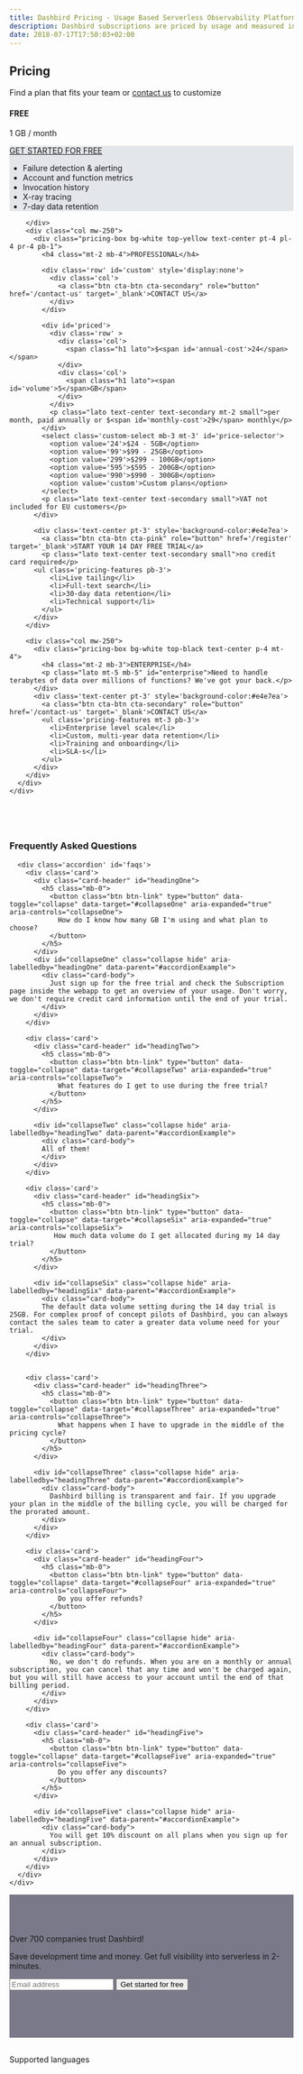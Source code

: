 ```yaml
---
title: Dashbird Pricing - Usage Based Serverless Observability Platform
description: Dashbird subscriptions are priced by usage and measured in GB. The plans currently cover AWS Lambda, AWS X-Ray and API Gateway and offer wide range of monitoring, alerting and debugging features. Great value for money!
date: 2018-07-17T17:50:03+02:00
---
```


<script>
  document
    .querySelector('#navigation ul li.nav-item.pricing')
    .classList
    .add('active')

</script>

<section class="container-fluid dark-bg" >

  <div class="row">
    <div class="col text-center mt-5 mb-3">
      <h1>Pricing</h1>
      <p class="h5 mt-3 mb-5 lato">Find a plan that fits your team or <a href='/contact-sales'>contact us</a> to customize</p>
    </div>
  </div>

  <div class="row justify-content-md-center align-items-center">  
    <div class="col-sm-12 col-md-10 mb-5">
      <div class="row">
        <div class="col mw-250 mt-4">
          <div class="pricing-box bg-white top-gray text-center p-4">
            <h4 class="mt-2 mb-3">FREE</h4>
            <p class="lato h4 mt-5 mb-5">1 GB / month</p>
         </div>
        <div class='text-center pt-3' style='background-color:#e4e7ea'>
          <a class="btn cta-btn cta-secondary" role="button" href='/register' target='_blank'>GET STARTED FOR FREE</a>
          <ul class='pricing-features mt-3 pb-3'>
            <li>Failure detection & alerting</li>
            <li>Account and function metrics</li>
            <li>Invocation history</li>
            <li>X-ray tracing</li>
            <li>7-day data retention</li>
          </ul>
        </div>

        </div>
        <div class="col mw-250">
          <div class="pricing-box bg-white top-yellow text-center pt-4 pl-4 pr-4 pb-1">
            <h4 class="mt-2 mb-4">PROFESSIONAL</h4>
            
            <div class='row' id='custom' style='display:none'>
              <div class='col'>
                <a class="btn cta-btn cta-secondary" role="button" href='/contact-us' target='_blank'>CONTACT US</a>
              </div>
            </div>

            <div id='priced'>
              <div class='row' >
                <div class='col'>
                  <span class="h1 lato">$<span id='annual-cost'>24</span></span>
                </div>
                <div class='col'>
                  <span class="h1 lato"><span id='volume'>5</span>GB</span>
                </div>
              </div>
              <p class="lato text-center text-secondary mt-2 small">per month, paid annually or $<span id='monthly-cost'>29</span> monthly</p>
            </div>
            <select class='custom-select mb-3 mt-3' id='price-selector'>
              <option value='24'>$24 - 5GB</option>
              <option value='99'>$99 - 25GB</option>
              <option value='299'>$299 - 100GB</option>
              <option value='595'>$595 - 200GB</option>
              <option value='990'>$990 - 300GB</option>
              <option value='custom'>Custom plans</option>
            </select>
            <p class="lato text-center text-secondary small">VAT not included for EU customers</p>
          </div>

          <div class='text-center pt-3' style='background-color:#e4e7ea'>
            <a class="btn cta-btn cta-pink" role="button" href='/register' target='_blank'>START YOUR 14 DAY FREE TRIAL</a>
            <p class="lato text-center text-secondary small">no credit card required</p>
          <ul class='pricing-features pb-3'>
              <li>Live tailing</li>
              <li>Full-text search</li>
              <li>30-day data retention</li>
              <li>Technical support</li>
            </ul>
          </div>
        </div>

        <div class="col mw-250">
          <div class="pricing-box bg-white top-black text-center p-4 mt-4">
            <h4 class="mt-2 mb-3">ENTERPRISE</h4>
            <p class="lato mt-5 mb-5" id="enterprise">Need to handle terabytes of data over millions of functions? We've got your back.</p>
          </div>
          <div class='text-center pt-3' style='background-color:#e4e7ea'>
            <a class="btn cta-btn cta-secondary" role="button" href='/contact-us' target='_blank'>CONTACT US</a>
            <ul class='pricing-features mt-3 pb-3'>
              <li>Enterprise level scale</li>
              <li>Custom, multi-year data retention</li>
              <li>Training and onboarding</li>
              <li>SLA-s</li>
            </ul>
          </div>
        </div>
      </div>
    </div>
  </div>
</section>

<section class="container-fluid blue-bg" >
    <div class="row">
      <div class="col-md-8 pb-5 m-auto">
      <h3 class='text-center mb-5' style='margin-top: 80px;'>Frequently Asked Questions</h3>

      <div class='accordion' id='faqs'>
        <div class='card'>
          <div class="card-header" id="headingOne">
            <h5 class="mb-0">
              <button class="btn btn-link" type="button" data-toggle="collapse" data-target="#collapseOne" aria-expanded="true" aria-controls="collapseOne">
                How do I know how many GB I'm using and what plan to choose?
              </button>
            </h5>
          </div>
          <div id="collapseOne" class="collapse hide" aria-labelledby="headingOne" data-parent="#accordionExample">
            <div class="card-body">
              Just sign up for the free trial and check the Subscription page inside the webapp to get an overview of your usage. Don't worry, we don't require credit card information until the end of your trial.
            </div>
          </div>
        </div>

        <div class='card'>
          <div class="card-header" id="headingTwo">
            <h5 class="mb-0">
              <button class="btn btn-link" type="button" data-toggle="collapse" data-target="#collapseTwo" aria-expanded="true" aria-controls="collapseTwo">
                What features do I get to use during the free trial?
              </button>
            </h5>
          </div>

          <div id="collapseTwo" class="collapse hide" aria-labelledby="headingTwo" data-parent="#accordionExample">
            <div class="card-body">
            All of them!
            </div>
          </div>
        </div>

        <div class='card'>
          <div class="card-header" id="headingSix">
            <h5 class="mb-0">
              <button class="btn btn-link" type="button" data-toggle="collapse" data-target="#collapseSix" aria-expanded="true" aria-controls="collapseSix">
               How much data volume do I get allocated during my 14 day trial? 
              </button>
            </h5>
          </div>

          <div id="collapseSix" class="collapse hide" aria-labelledby="headingSix" data-parent="#accordionExample">
            <div class="card-body">
            The default data volume setting during the 14 day trial is 25GB. For complex proof of concept pilots of Dashbird, you can always contact the sales team to cater a greater data volume need for your trial.
            </div>
          </div>
        </div>


        <div class='card'>
          <div class="card-header" id="headingThree">
            <h5 class="mb-0">
              <button class="btn btn-link" type="button" data-toggle="collapse" data-target="#collapseThree" aria-expanded="true" aria-controls="collapseThree">
                What happens when I have to upgrade in the middle of the pricing cycle?
              </button>
            </h5>
          </div>

          <div id="collapseThree" class="collapse hide" aria-labelledby="headingThree" data-parent="#accordionExample">
            <div class="card-body">
              Dashbird billing is transparent and fair. If you upgrade your plan in the middle of the billing cycle, you will be charged for the prorated amount.
            </div>
          </div>
        </div>

        <div class='card'>
          <div class="card-header" id="headingFour">
            <h5 class="mb-0">
              <button class="btn btn-link" type="button" data-toggle="collapse" data-target="#collapseFour" aria-expanded="true" aria-controls="collapseFour">
                Do you offer refunds?
              </button>
            </h5>
          </div>

          <div id="collapseFour" class="collapse hide" aria-labelledby="headingFour" data-parent="#accordionExample">
            <div class="card-body">
              No, we don't do refunds. When you are on a monthly or annual subscription, you can cancel that any time and won't be charged again, but you will still have access to your account until the end of that billing period.
            </div>
          </div>
        </div>

        <div class='card'>
          <div class="card-header" id="headingFive">
            <h5 class="mb-0">
              <button class="btn btn-link" type="button" data-toggle="collapse" data-target="#collapseFive" aria-expanded="true" aria-controls="collapseFive">
                Do you offer any discounts?
              </button>
            </h5>
          </div>

          <div id="collapseFive" class="collapse hide" aria-labelledby="headingFive" data-parent="#accordionExample">
            <div class="card-body">
              You will get 10% discount on all plans when you sign up for an annual subscription.
            </div>
          </div>
        </div>
      </div>
    </div>
  </div>
</section>

<section class="container-fluid" style='background-image: url("/images/blake.jpg"); background-size: cover;box-shadow: inset 0 0 0 1000px rgba(35, 34, 61, 0.6); padding-top: 70px; padding-bottom: 70px;'>
    <div class="row justify-content-center">
      <div class="col-lg-6 center p-2 cta-black bg-cta text-center">
        <span class="h3 roboto-mono mt-5 mb-4 d-block">Over 700 companies trust Dashbird!</span>
        <p class="mt-3 lh-3 d-block">Save development time and money. Get full visibility into serverless in 2-minutes.</p>
        <form class='form-inline justify-content-center mt-md-5 mb-5' name="trial-form">
            <input type="email" class="cta-input mb-2 mb-md-0 mt-5 mt-md-0 mr-md-2 d-block d-md-inline" placeholder='Email address' name="email" required>
            <button class="d-block d-md-inline cta-btn cta-pink" id='signup' type="submit">Get started for free</button>
        </form>
      </div>
    </div>
</section>

<section class="container-fluid dark-bg">
  <div class="row justify-content-center">
    <div class='col-12 col-md-7 text-center' style='padding-top: 30px;'>
        <span class='mx-auto roboto-mono text-light-gray'>Supported languages</span>
      <div class='row content-justify-center align-items-center' style='margin-top: 30px; margin-bottom: 40px;'>
        <div class='col-12 languages-icons '>
          <img class="b-lazy" src="data:image/gif;base64,R0lGODlhAQABAAAAACH5BAEKAAEALAAAAAABAAEAAAICTAEAOw=="  data-src='/images/socialproof/logo-python@2x.png'>
          <img class="b-lazy" src="data:image/gif;base64,R0lGODlhAQABAAAAACH5BAEKAAEALAAAAAABAAEAAAICTAEAOw=="  data-src='/images/socialproof/logo-java@2x.png'>
          <img class="b-lazy" src="data:image/gif;base64,R0lGODlhAQABAAAAACH5BAEKAAEALAAAAAABAAEAAAICTAEAOw=="  data-src='/images/socialproof/logo-csharp@2x.png'>
          <img class="b-lazy" src="data:image/gif;base64,R0lGODlhAQABAAAAACH5BAEKAAEALAAAAAABAAEAAAICTAEAOw=="  data-src='/images/socialproof/logo-nodejs@2x.png'>
          <img class="b-lazy" src="data:image/gif;base64,R0lGODlhAQABAAAAACH5BAEKAAEALAAAAAABAAEAAAICTAEAOw=="  data-src='/images/socialproof/logo-go@2x.png'>
        </div>
      </div>
    </div>
  </div>
</section>

<script>
  fbq('track', 'ViewContent', {
    content_ids: 'pricing',
  });
</script>
